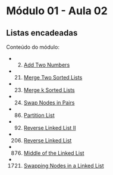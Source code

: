 # Módulo 01 - Aula 02
## Listas encadeadas

Conteúdo do módulo:
- 2. [Add Two Numbers](https://leetcode.com/problems/add-two-numbers/description/)
- 21. [Merge Two Sorted Lists](https://leetcode.com/problems/merge-two-sorted-lists/submissions/1489334511/)
- 23. [Merge k Sorted Lists](https://leetcode.com/problems/merge-k-sorted-lists/description/)
- 24. [Swap Nodes in Pairs](https://leetcode.com/problems/swap-nodes-in-pairs/)
- 86. [Partition List](https://leetcode.com/problems/partition-list/)
- 92. [Reverse Linked List II](https://leetcode.com/problems/reverse-linked-list-ii/description/)
- 206. [Reverse Linked List](https://leetcode.com/problems/reverse-linked-list/description/)
- 876. [Middle of the Linked List](https://leetcode.com/problems/middle-of-the-linked-list/description/)
- 1721. [Swapping Nodes in a Linked List](https://leetcode.com/problems/swapping-nodes-in-a-linked-list/description/)